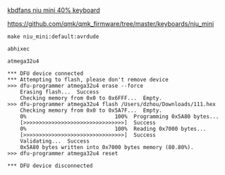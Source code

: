 
[kbdfans niu mini 40% keyboard](https://kbdfans.cn/collections/fully-assembled-keyboard/products/fully-assembled-niu40-mechanical-keyboard)


https://github.com/qmk/qmk_firmware/tree/master/keyboards/niu_mini

```
make niu_mini:default:avrdude
```

`abhixec`


`atmega32u4`

```
*** DFU device connected
*** Attempting to flash, please don't remove device
>>> dfu-programmer atmega32u4 erase --force
    Erasing flash...  Success
    Checking memory from 0x0 to 0x6FFF...  Empty.
>>> dfu-programmer atmega32u4 flash /Users/dzhou/Downloads/111.hex
    Checking memory from 0x0 to 0x5A7F...  Empty.
    0%                            100%  Programming 0x5A80 bytes...
    [>>>>>>>>>>>>>>>>>>>>>>>>>>>>>>>>]  Success
    0%                            100%  Reading 0x7000 bytes...
    [>>>>>>>>>>>>>>>>>>>>>>>>>>>>>>>>]  Success
    Validating...  Success
    0x5A80 bytes written into 0x7000 bytes memory (80.80%).
>>> dfu-programmer atmega32u4 reset

*** DFU device disconnected
```
